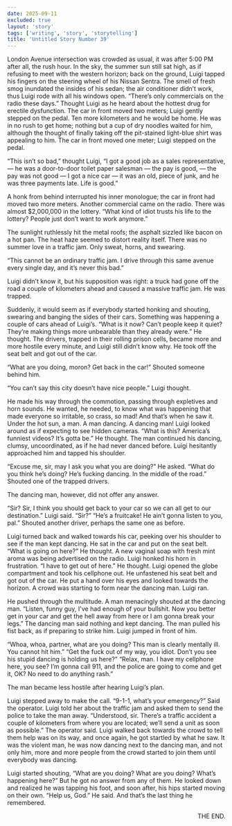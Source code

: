 ```yaml
---
date: 2025-09-11
excluded: true
layout: 'story'
tags: ['writing', 'story', 'storytelling']
title: 'Untitled Story Number 39'
---
```


London Avenue intersection was crowded as usual, it was after 5:00 PM after all, the rush hour. In the sky, the summer sun still sat high, as if refusing to meet with the western horizon; back on the ground, Luigi tapped his fingers on the steering wheel of his Nissan Sentra. The smell of fresh smog inundated the insides of his sedan; the air conditioner didn’t work, thus Luigi rode with all his windows open. “There’s only commercials on the radio these days.” Thought Luigi as he heard about the hottest drug for erectile dysfunction. The car in front moved two meters; Luigi gently stepped on the pedal. Ten more kilometers and he would be home. He was in no rush to get home; nothing but a cup of dry noodles waited for him, although the thought of finally taking off the pit-stained light-blue shirt was appealing to him. The car in front moved one meter; Luigi stepped on the pedal.

“This isn’t so bad,” thought Luigi, “I got a good job as a sales representative, — he was a door-to-door toilet paper salesman — the pay is good, — the pay was not good — I got a nice car — it was an old, piece of junk, and he was three payments late. Life is good.”

A honk from behind interrupted his inner monologue; the car in front had moved two more meters. Another commercial came on the radio. There was almost $2,000,000 in the lottery. “What kind of idiot trusts his life to the lottery? People just don’t want to work anymore.”

The sunlight ruthlessly hit the metal roofs; the asphalt sizzled like bacon on a hot pan. The heat haze seemed to distort reality itself. There was no summer love in a traffic jam. Only sweat, horns, and swearing.

“This cannot be an ordinary traffic jam. I drive through this same avenue every single day, and it’s never this bad.”

Luigi didn’t know it, but his supposition was right: a truck had gone off the road a couple of kilometers ahead and caused a massive traffic jam. He was trapped.

Suddenly, it would seem as if everybody started honking and shouting, swearing and banging the sides of their cars. Something was happening a couple of cars ahead of Luigi’s. “What is it now? Can’t people keep it quiet? They’re making things more unbearable than they already were.” He thought. The drivers, trapped in their rolling prison cells, became more and more hostile every minute, and Luigi still didn’t know why. He took off the seat belt and got out of the car.

“What are you doing, moron? Get back in the car!” Shouted someone behind him.

“You can’t say this city doesn’t have nice people.” Luigi thought.

He made his way through the commotion, passing through expletives and horn sounds. He wanted, he needed, to know what was happening that made everyone so irritable, so crass, so mad! And that’s when he saw it. Under the hot sun, a man. A man dancing. A dancing man! Luigi looked around as if expecting to see hidden cameras. “What is this? America’s funniest videos? It’s gotta be.” He thought. The man continued his dancing, clumsy, uncoordinated, as if he had never danced before. Luigi hesitantly approached him and tapped his shoulder.

“Excuse me, sir, may I ask you what you are doing?” He asked.
“What do you think he’s doing? He’s fucking dancing. In the middle of the road.” Shouted one of the trapped drivers.

The dancing man, however, did not offer any answer.

“Sir? Sir, I think you should get back to your car so we can all get to our destination.” Luigi said. “Sir?”
“He’s a fruitcake! He ain’t gonna listen to you, pal.” Shouted another driver, perhaps the same one as before.

Luigi turned back and walked towards his car, peeking over his shoulder to see if the man kept dancing. He sat in the car and put on the seat belt. “What is going on here?” He thought. A new vaginal soap with fresh mint aroma was being advertised on the radio. Luigi honked his horn in frustration. “I have to get out of here.” He thought. Luigi opened the globe compartment and took his cellphone out. He unfastened his seat belt and got out of the car. He put a hand over his eyes and looked towards the horizon. A crowd was starting to form near the dancing man. Luigi ran.

He pushed through the multitude. A man menacingly shouted at the dancing man. “Listen, funny guy, I've had enough of your bullshit. Now you better get in your car and get the hell away from here or I am gonna break your legs.” The dancing man said nothing and kept dancing. The man pulled his fist back, as if preparing to strike him. Luigi jumped in front of him.

“Whoa, whoa, partner, what are you doing? This man is clearly mentally ill. You cannot hit him.”
“Get the fuck out of my way, you idiot. Don’t you see his stupid dancing is holding us here?”
“Relax, man. I have my cellphone here, you see? I’m gonna call 911, and the police are going to come and get it, OK? No need to do anything rash.”

The man became less hostile after hearing Luigi’s plan.

Luigi stepped away to make the call. “9-1-1, what’s your emergency?” Said the operator. Luigi told her about the traffic jam and asked them to send the police to take the man away. “Understood, sir. There’s a traffic accident a couple of kilometers from where you are located; we’ll send a unit as soon as possible.” The operator said. Luigi walked back towards the crowd to tell them help was on its way, and once again, he got startled by what he saw. It was the violent man, he was now dancing next to the dancing man, and not only him, more and more people from the crowd started to join them until everybody was dancing.

Luigi started shouting, “What are you doing? What are you doing? What’s happening here?” But he got no answer from any of them. He looked down and realized he was tapping his foot, and soon after, his hips started moving on their own. “Help us, God.” He said. And that’s the last thing he remembered.

<p style="text-align:right">THE END.</p>